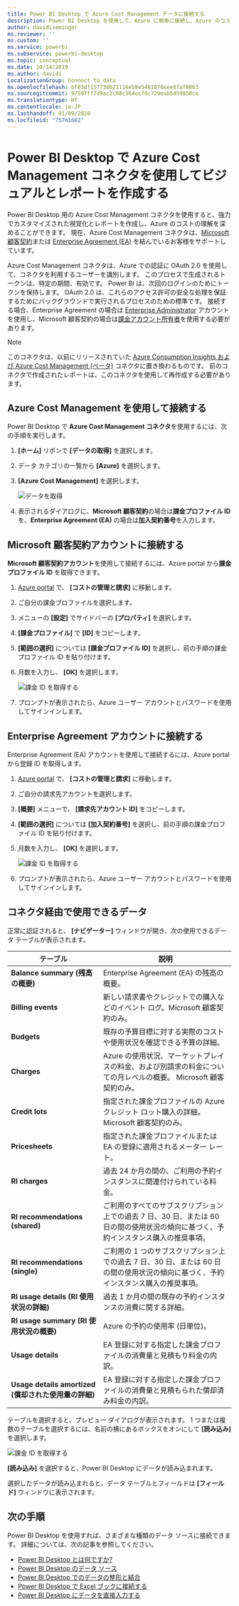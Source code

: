```yaml
---
title: Power BI Desktop で Azure Cost Management データに接続する
description: Power BI Desktop を使用して、Azure に簡単に接続し、Azure のコストと使用状況に関する分析情報を取得します
author: davidiseminger
ms.reviewer: ''
ms.custom: ''
ms.service: powerbi
ms.subservice: powerbi-desktop
ms.topic: conceptual
ms.date: 10/14/2019
ms.author: davidi
LocalizationGroup: Connect to data
ms.openlocfilehash: bf83df157738621116eb9e5461876eee8faf0863
ms.sourcegitcommit: 97597ff7d9ac2c08c364ecf0c729eab5d59850ce
ms.translationtype: HT
ms.contentlocale: ja-JP
ms.lasthandoff: 01/09/2020
ms.locfileid: "75761682"
---
```

# <a name="create-visuals-and-reports-with-the-azure-cost-management-connector-in-power-bi-desktop"></a>Power BI Desktop で Azure Cost Management コネクタを使用してビジュアルとレポートを作成する

Power BI Desktop 用の Azure Cost Management コネクタを使用すると、強力でカスタマイズされた視覚化とレポートを作成し、Azure のコストの理解を深めることができます。 現在、Azure Cost Management コネクタは、[Microsoft 顧客契約](https://azure.microsoft.com/pricing/purchase-options/microsoft-customer-agreement/)または [Enterprise Agreement (EA)](https://azure.microsoft.com/pricing/enterprise-agreement/) を結んでいるお客様をサポートしています。  

Azure Cost Management コネクタは、Azure での認証に OAuth 2.0 を使用して、コネクタを利用するユーザーを識別します。 このプロセスで生成されるトークンは、特定の期間、有効です。 Power BI は、次回のログインのためにトークンを保持します。 OAuth 2.0 は、これらのアクセス許可の安全な処理を保証するためにバックグラウンドで実行されるプロセスのための標準です。 接続する場合、Enterprise Agreement の場合は [Enterprise Administrator](https://docs.microsoft.com/azure/billing/billing-understand-ea-roles) アカウントを使用し、Microsoft 顧客契約の場合は[課金アカウント所有者](https://docs.microsoft.com/azure/billing/billing-understand-mca-roles)を使用する必要があります。 

> [!NOTE]
> このコネクタは、以前にリリースされていた [Azure Consumption Insights および Azure Cost Management (ベータ)](desktop-connect-azure-consumption-insights.md) コネクタに置き換わるものです。 前のコネクタで作成されたレポートは、このコネクタを使用して再作成する必要があります。

## <a name="connect-using-azure-cost-management"></a>Azure Cost Management を使用して接続する

Power BI Desktop で **Azure Cost Management コネクタ**を使用するには、次の手順を実行します。

1.  **[ホーム]** リボンで **[データの取得]** を選択します。
2.  データ カテゴリの一覧から **[Azure]** を選択します。
3.  **[Azure Cost Management]** を選択します。

    ![データを取得](media/desktop-connect-azure-cost-management/azure-cost-management-00b.png)

4. 表示されるダイアログに、**Microsoft 顧客契約**の場合は**課金プロファイル ID** を、**Enterprise Agreement (EA)** の場合は**加入契約番号**を入力します。 


## <a name="connect-to-a-microsoft-customer-agreement-account"></a>Microsoft 顧客契約アカウントに接続する 

**Microsoft 顧客契約アカウント**を使用して接続するには、Azure portal から**課金プロファイル ID** を取得できます。

1.  [Azure portal](https://portal.azure.com/) で、 **[コストの管理と請求]** に移動します。
2.  ご自分の課金プロファイルを選択します。 
3.  メニューの **[設定]** でサイドバーの **[プロパティ]** を選択します。
4.  **[課金プロファイル]** で **[ID]** をコピーします。 
5.  **[範囲の選択]** については **[課金プロファイル ID]** を選択し、前の手順の課金プロファイル ID を貼り付けます。 
6.  月数を入力し、 **[OK]** を選択します。

    ![課金 ID を取得する](media/desktop-connect-azure-cost-management/azure-cost-management-01a.png)

7.  プロンプトが表示されたら、Azure ユーザー アカウントとパスワードを使用してサインインします。 


## <a name="connect-to-an-enterprise-agreement-account"></a>Enterprise Agreement アカウントに接続する

Enterprise Agreement (EA) アカウントを使用して接続するには、Azure portal から登録 ID を取得します。

1.  [Azure portal](https://portal.azure.com/) で、 **[コストの管理と請求]** に移動します。
2.  ご自分の請求先アカウントを選択します。
3.  **[概要]** メニューで、 **[請求先アカウント ID]** をコピーします。
4.  **[範囲の選択]** については **[加入契約番号]** を選択し、前の手順の課金プロファイル ID を貼り付けます。 
5.  月数を入力し、 **[OK]** を選択します。

    ![課金 ID を取得する](media/desktop-connect-azure-cost-management/azure-cost-management-01b.png)

6.  プロンプトが表示されたら、Azure ユーザー アカウントとパスワードを使用してサインインします。 

## <a name="data-available-through-the-connector"></a>コネクタ経由で使用できるデータ

正常に認証されると、 **[ナビゲーター]** ウィンドウが開き、次の使用できるデータ テーブルが表示されます。



| **テーブル** | **説明** |
| --- | --- |
| **Balance summary (残高の概要)** | Enterprise Agreement (EA) の残高の概要。 |
| **Billing events** | 新しい請求書やクレジットでの購入などのイベント ログ。Microsoft 顧客契約のみ。 |
| **Budgets** | 既存の予算目標に対する実際のコストや使用状況を確認できる予算の詳細。 |
| **Charges** | Azure の使用状況、マーケットプレイスの料金、および別請求の料金についての月レベルの概要。 Microsoft 顧客契約のみ。 |
| **Credit lots** | 指定された課金プロファイルの Azure クレジット ロット購入の詳細。 Microsoft 顧客契約のみ。 |
| **Pricesheets** | 指定された課金プロファイルまたは EA の登録に適用されるメーター レート。 |
| **RI charges** | 過去 24 か月の間の、ご利用の予約インスタンスに関連付けられている料金。 |
| **RI recommendations (shared)** | ご利用のすべてのサブスクリプション上での過去 7 日、30 日、または 60 日の間の使用状況の傾向に基づく、予約インスタンス購入の推奨事項。 |
| **RI recommendations (single)** | ご利用の 1 つのサブスクリプション上での過去 7 日、30 日、または 60 日の間の使用状況の傾向に基づく、予約インスタンス購入の推奨事項。 |
| **RI usage details (RI 使用状況の詳細)** | 過去 1 か月の間の既存の予約インスタンスの消費に関する詳細。 |
| **RI usage summary (RI 使用状況の概要)** | Azure の予約の使用率 (日単位)。 |
| **Usage details** | EA 登録に対する指定した課金プロファイルの消費量と見積もり料金の内訳。 |
| **Usage details amortized (償却された使用量の詳細)** | EA 登録に対する指定した課金プロファイルの消費量と見積もられた償却済み料金の内訳。 |

テーブルを選択すると、プレビュー ダイアログが表示されます。 1 つまたは複数のテーブルを選択するには、名前の横にあるボックスをオンにして **[読み込み]** を選択します。

![課金 ID を取得する](media/desktop-connect-azure-cost-management/azure-cost-management-01c.png)

**[読み込み]** を選択すると、Power BI Desktop にデータが読み込まれます。 

選択したデータが読み込まれると、データ テーブルとフィールドは **[フィールド]** ウィンドウに表示されます。


## <a name="next-steps"></a>次の手順

Power BI Desktop を使用すれば、さまざまな種類のデータ ソースに接続できます。 詳細については、次の記事を参照してください。

* [Power BI Desktop とは何ですか?](desktop-what-is-desktop.md)
* [Power BI Desktop のデータ ソース](desktop-data-sources.md)
* [Power BI Desktop でのデータの整形と結合](desktop-shape-and-combine-data.md)
* [Power BI Desktop で Excel ブックに接続する](desktop-connect-excel.md)   
* [Power BI Desktop にデータを直接入力する](desktop-enter-data-directly-into-desktop.md)   
